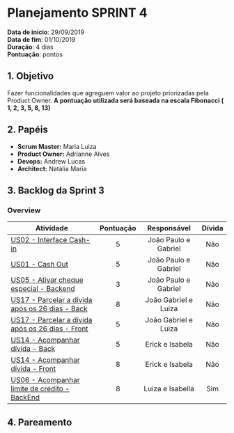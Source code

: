 # Planejamento SPRINT 4

**Data de início**: 29/09/2019 <br/>
**Data de fim**: 01/10/2019 <br/>
**Duração**: 4 dias <br/>
**Pontuação**:  pontos 

## 1. Objetivo

Fazer funcionalidades que agreguem valor ao projeto priorizadas pela Product Owner. **A pontuação utilizada será baseada na escala Fibonacci ( 1, 2, 3, 5, 8, 13)**


## 2. Papéis 

* **Scrum Master:** Maria Luiza
* **Product Owner:** Adrianne Alves
* **Devops:** Andrew Lucas
* **Architect:** Natália Maria


## 3. Backlog da Sprint 3

### Overview
| Atividade | Pontuação | Responsável | Dívida |
| -------- | :----: | :----: | :----: |
| [US02 - Interface Cash-in](https://github.com/fga-eps-mds/2019.2-Grupo2/issues/40) | 5 | João Paulo e Gabriel | Não|
|[US01 - Cash Out](https://github.com/fga-eps-mds/2019.2-Grupo2/issues/41) | 5 | João Paulo e Gabriel |Não |
| [US05 - Ativar cheque especial - Backend](https://github.com/fga-eps-mds/2019.2-Grupo2/issues/42)| 3 | João Paulo e Gabriel  |Não|
| [US17 - Parcelar a dívida após os 26 dias - Back](https://github.com/fga-eps-mds/2019.2-Grupo2/issues/43)| 8 |  João Gabriel e Luiza |Não|
| [US17 - Parcelar a dívida após os 26 dias - Front](https://github.com/fga-eps-mds/2019.2-Grupo2/issues/44)| 5 |  João Gabriel e Luiza |Não|
| [US14 - Acompanhar dívida - Back](https://github.com/fga-eps-mds/2019.2-Grupo2/issues/45)| 5 |  Erick e Isabela |Não|
| [US14 - Acompanhar dívida - Front](https://github.com/fga-eps-mds/2019.2-Grupo2/issues/46)| 8 |  Erick e Isabela |Não|
| [US06 - Acompanhar limite de crédito - BackEnd](https://github.com/fga-eps-mds/2019.2-Grupo2/issues/33) | 8 | Luiza e Isabella |Sim |


## 4. Pareamento


